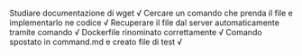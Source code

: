 Studiare documentazione di wget √
Cercare un comando che prenda il file e implementarlo ne codice √
Recuperare il file dal server automaticamente tramite comando √
Dockerfile rinominato correttamente √
Comando spostato in command.md e creato file di test √
